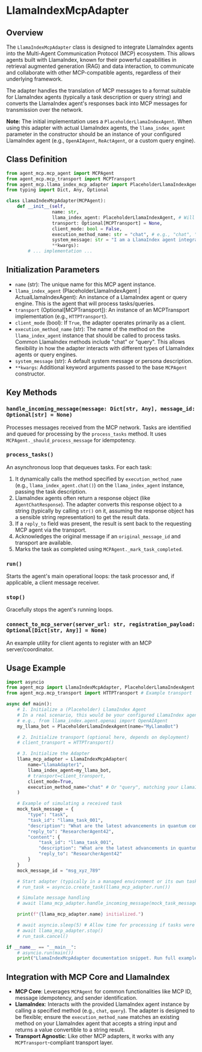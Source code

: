 # LlamaIndexMcpAdapter

## Overview

The `LlamaIndexMcpAdapter` class is designed to integrate LlamaIndex agents into the Multi-Agent Communication Protocol (MCP) ecosystem. This allows agents built with LlamaIndex, known for their powerful capabilities in retrieval augmented generation (RAG) and data interaction, to communicate and collaborate with other MCP-compatible agents, regardless of their underlying framework.

The adapter handles the translation of MCP messages to a format suitable for LlamaIndex agents (typically a task description or query string) and converts the LlamaIndex agent's responses back into MCP messages for transmission over the network.

**Note:** The initial implementation uses a `PlaceholderLlamaIndexAgent`. When using this adapter with actual LlamaIndex agents, the `llama_index_agent` parameter in the constructor should be an instance of your configured LlamaIndex agent (e.g., `OpenAIAgent`, `ReActAgent`, or a custom query engine).

## Class Definition

```python
from agent_mcp.mcp_agent import MCPAgent
from agent_mcp.mcp_transport import MCPTransport
from agent_mcp.llama_index_mcp_adapter import PlaceholderLlamaIndexAgent # Replace with actual LlamaIndex agent import
from typing import Dict, Any, Optional

class LlamaIndexMcpAdapter(MCPAgent):
    def __init__(self,
                 name: str,
                 llama_index_agent: PlaceholderLlamaIndexAgent, # Will be actual LlamaIndex agent type
                 transport: Optional[MCPTransport] = None,
                 client_mode: bool = False,
                 execution_method_name: str = "chat", # e.g., "chat", "query"
                 system_message: str = "I am a LlamaIndex agent integrated with MCP.",
                 **kwargs):
        # ... implementation ...
```

## Initialization Parameters

-   `name` (str): The unique name for this MCP agent instance.
-   `llama_index_agent` (PlaceholderLlamaIndexAgent | ActualLlamaIndexAgent): An instance of a LlamaIndex agent or query engine. This is the agent that will process tasks/queries.
-   `transport` (Optional[MCPTransport]): An instance of an MCPTransport implementation (e.g., `HTTPTransport`).
-   `client_mode` (bool): If `True`, the adapter operates primarily as a client.
-   `execution_method_name` (str): The name of the method on the `llama_index_agent` instance that should be called to process tasks. Common LlamaIndex methods include "chat" or "query". This allows flexibility in how the adapter interacts with different types of LlamaIndex agents or query engines.
-   `system_message` (str): A default system message or persona description.
-   `**kwargs`: Additional keyword arguments passed to the base `MCPAgent` constructor.

## Key Methods

### `handle_incoming_message(message: Dict[str, Any], message_id: Optional[str] = None)`

Processes messages received from the MCP network. Tasks are identified and queued for processing by the `process_tasks` method. It uses `MCPAgent._should_process_message` for idempotency.

### `process_tasks()`

An asynchronous loop that dequeues tasks. For each task:
1.  It dynamically calls the method specified by `execution_method_name` (e.g., `llama_index_agent.chat()`) on the `llama_index_agent` instance, passing the task description.
2.  LlamaIndex agents often return a response object (like `AgentChatResponse`). The adapter converts this response object to a string (typically by calling `str()` on it, assuming the response object has a sensible string representation) to get the result data.
3.  If a `reply_to` field was present, the result is sent back to the requesting MCP agent via the transport.
4.  Acknowledges the original message if an `original_message_id` and transport are available.
5.  Marks the task as completed using `MCPAgent._mark_task_completed`.

### `run()`

Starts the agent's main operational loops: the task processor and, if applicable, a client message receiver.

### `stop()`

Gracefully stops the agent's running loops.

### `connect_to_mcp_server(server_url: str, registration_payload: Optional[Dict[str, Any]] = None)`

An example utility for client agents to register with an MCP server/coordinator.

## Usage Example

```python
import asyncio
from agent_mcp import LlamaIndexMcpAdapter, PlaceholderLlamaIndexAgent
from agent_mcp.mcp_transport import HTTPTransport # Example transport

async def main():
    # 1. Initialize a (Placeholder) LlamaIndex Agent
    # In a real scenario, this would be your configured LlamaIndex agent
    # e.g., from llama_index.agent.openai import OpenAIAgent
    my_llama_bot = PlaceholderLlamaIndexAgent(name="MyLlamaBot")

    # 2. Initialize transport (optional here, depends on deployment)
    # client_transport = HTTPTransport()

    # 3. Initialize the Adapter
    llama_mcp_adapter = LlamaIndexMcpAdapter(
        name="LlamaAdapter1",
        llama_index_agent=my_llama_bot,
        # transport=client_transport,
        client_mode=True,
        execution_method_name="chat" # Or "query", matching your LlamaIndex agent's API
    )

    # Example of simulating a received task
    mock_task_message = {
        "type": "task",
        "task_id": "llama_task_001",
        "description": "What are the latest advancements in quantum computing?",
        "reply_to": "ResearcherAgent42",
        "content": {
            "task_id": "llama_task_001",
            "description": "What are the latest advancements in quantum computing?",
            "reply_to": "ResearcherAgent42"
        }
    }
    mock_message_id = "msg_xyz_789"

    # Start adapter (typically in a managed environment or its own task)
    # run_task = asyncio.create_task(llama_mcp_adapter.run())

    # Simulate message handling
    # await llama_mcp_adapter.handle_incoming_message(mock_task_message, mock_message_id)

    print(f"{llama_mcp_adapter.name} initialized.")

    # await asyncio.sleep(5) # Allow time for processing if tasks were real
    # await llama_mcp_adapter.stop()
    # run_task.cancel()

if __name__ == "__main__":
    # asyncio.run(main())
    print("LlamaIndexMcpAdapter documentation snippet. Run full examples from the /demos directory.")
```

## Integration with MCP Core and LlamaIndex

-   **MCP Core**: Leverages `MCPAgent` for common functionalities like MCP ID, message idempotency, and sender identification.
-   **LlamaIndex**: Interacts with the provided LlamaIndex agent instance by calling a specified method (e.g., `chat`, `query`). The adapter is designed to be flexible; ensure the `execution_method_name` matches an existing method on your LlamaIndex agent that accepts a string input and returns a value convertible to a string result.
-   **Transport Agnostic**: Like other MCP adapters, it works with any `MCPTransport`-compliant transport layer.
```
